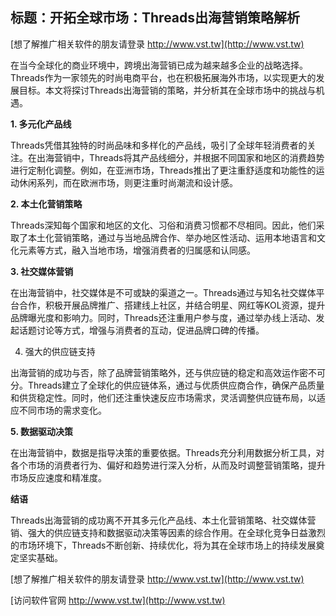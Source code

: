 ## **标题：开拓全球市场：Threads出海营销策略解析**

[想了解推广相关软件的朋友请登录 http://www.vst.tw](http://www.vst.tw)

在当今全球化的商业环境中，跨境出海营销已成为越来越多企业的战略选择。Threads作为一家领先的时尚电商平台，也在积极拓展海外市场，以实现更大的发展目标。本文将探讨Threads出海营销的策略，并分析其在全球市场中的挑战与机遇。

**1. 多元化产品线**

Threads凭借其独特的时尚品味和多样化的产品线，吸引了全球年轻消费者的关注。在出海营销中，Threads将其产品线细分，并根据不同国家和地区的消费趋势进行定制化调整。例如，在亚洲市场，Threads推出了更注重舒适度和功能性的运动休闲系列，而在欧洲市场，则更注重时尚潮流和设计感。

**2. 本土化营销策略**

Threads深知每个国家和地区的文化、习俗和消费习惯都不尽相同。因此，他们采取了本土化营销策略，通过与当地品牌合作、举办地区性活动、运用本地语言和文化元素等方式，融入当地市场，增强消费者的归属感和认同感。

**3. 社交媒体营销**

在出海营销中，社交媒体是不可或缺的渠道之一。Threads通过与知名社交媒体平台合作，积极开展品牌推广、搭建线上社区，并结合明星、网红等KOL资源，提升品牌曝光度和影响力。同时，Threads还注重用户参与度，通过举办线上活动、发起话题讨论等方式，增强与消费者的互动，促进品牌口碑的传播。

4. 强大的供应链支持

出海营销的成功与否，除了品牌营销策略外，还与供应链的稳定和高效运作密不可分。Threads建立了全球化的供应链体系，通过与优质供应商合作，确保产品质量和供货稳定性。同时，他们还注重快速反应市场需求，灵活调整供应链布局，以适应不同市场的需求变化。

**5. 数据驱动决策**

在出海营销中，数据是指导决策的重要依据。Threads充分利用数据分析工具，对各个市场的消费者行为、偏好和趋势进行深入分析，从而及时调整营销策略，提升市场反应速度和精准度。

**结语**

Threads出海营销的成功离不开其多元化产品线、本土化营销策略、社交媒体营销、强大的供应链支持和数据驱动决策等因素的综合作用。在全球化竞争日益激烈的市场环境下，Threads不断创新、持续优化，将为其在全球市场上的持续发展奠定坚实基础。

[想了解推广相关软件的朋友请登录 http://www.vst.tw](http://www.vst.tw)


[访问软件官网 http://www.vst.tw](http://www.vst.tw)
